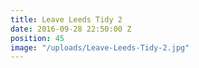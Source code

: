 ```yaml
---
title: Leave Leeds Tidy 2
date: 2016-09-28 22:50:00 Z
position: 45
image: "/uploads/Leave-Leeds-Tidy-2.jpg"
---
```



